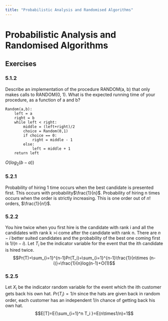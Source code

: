 ```yaml
---
title: "Probabilistic Analysis and Randomised Algorithms"
---
```

# Probabilistic Analysis and Randomised Algorithms
## Exercises
### 5.1.2
Describe an implementation of the procedure RANDOM(a, b) that only makes calls to RANDOM(0, 1). What is the expected running time of your procedure, as a function of a and b?
```
Random(a,b):
	left = a
	right = b
	while left < right:
		middle = (left+right)/2
		choice = Random(0,1)
		if choice == 0:
			right = middle - 1
		else:
			left = middle + 1
	return left
```
$O(log_2(b-a))$
### 5.2.1
Probability of hiring 1 time occurs when the best candidate is presented first. This occurs with probability$\frac{1}{n}$. Probability of hiring n times occurs when the order is strictly increasing. This is one order out of $n!$ orders, $\frac{1}{n!}$.
### 5.2.2
You hire twice when you first hire is the candidate with rank i and all the candidates with rank k >i come after the candidate with rank n. There are $n - i$ better suited candidates and the probability of the best one coming first is $1/(n-i)$. Let $T_i$ be the indicator variable for the event that the ith candidate is hired twice. $$Pr(T)=\sum_{i=1}^{n-1}Pr(T_i)=\sum_{i=1}^{n-1}\frac{1}{n\times (n-i)}=\frac{1}{n}log(n-1)+O(1)$$
### 5.2.5
Let $X_i$ be the indicator random variable for the event which the ith customer gets back his own hat. $Pr(T_i)=1/n$ since the hats are given back in random order, each customer has an independent 1/n chance of getting back his own hat. $$E[T]=E{\sum_{i=1}^n T_i }=E(n\times1/n)=1$$
